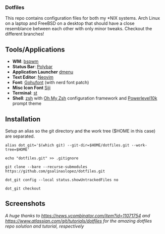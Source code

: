 ### Dotfiles
This repo contains configuration files for both my \*NIX systems. Arch Linux on a laptop and FreeBSD on a desktop that should have a close resemblance between each other with only minor tweaks. Checkout the different branches!

## Tools/Applications
+ **WM**: [bspwm](https://github.com/baskerville/bspwm)
+ **Status Bar**: [Polybar](https://github.com/polybar/polybar)
+ **Application Launcher** [dmenu](https://tools.suckless.org/dmenu/)
+ **Text Editor**: [Neovim](https://github.com/neovim/neovim/)
+ **Font**: [Gohufont](https://github.com/ryanoasis/nerd-fonts/tree/master/patched-fonts/Gohu) (with nerd font patch)
+ **Misc Icon Font** [Siji](https://github.com/stark/siji)
+ **Terminal**: [st](https://st.suckless.org/)
+ **Shell**: [zsh](https://www.zsh.org/) with [Oh My Zsh](https://ohmyz.sh/) configuration framework and [Powerlevel10k](https://github.com/romkatv/powerlevel10k) prompt theme

## Installation
Setup an alias so the git directory and the work tree ($HOME in this case) are separated.

```
alias dot_git='$(which git) --git-dir=$HOME/dotfiles.git --work-tree=$HOME'

echo "dotfiles.git" >> .gitignore

git clone --bare --recurse-submodules https://github.com/gsalinaslopez/dotfiles.git

dot_git config --local status.showUntrackedFiles no

dot_git checkout
```

## Screenshots
*A huge thanks to https://news.ycombinator.com/item?id=11071754 and https://www.atlassian.com/git/tutorials/dotfiles for the amazing dotfiles repo solution and tutorial, respectively*
